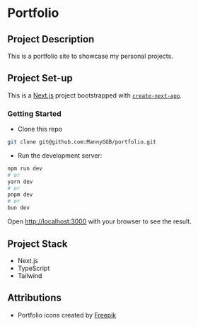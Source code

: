 # Portfolio

## Project Description

This is a portfolio site to showcase my personal projects.

## Project Set-up

This is a [Next.js](https://nextjs.org) project bootstrapped with [`create-next-app`](https://nextjs.org/docs/app/api-reference/cli/create-next-app).

### Getting Started

- Clone this repo

```bash
git clone git@github.com:MannyGGB/portfolio.git
```

- Run the development server:

```bash
npm run dev
# or
yarn dev
# or
pnpm dev
# or
bun dev
```

Open [http://localhost:3000](http://localhost:3000) with your browser to see the result.

## Project Stack

- Next.js
- TypeScript
- Tailwind

## Attributions

- Portfolio icons created by [Freepik](https://www.flaticon.com/free-icons/portfolio)
